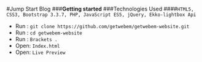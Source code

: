 #Jump Start Blog
###**Getting started**
###Technologies Used
####`HTML5, CSS3, Bootstrap 3.3.7, PHP, JavaScript ES5, jQuery, Ekko-lightbox Api`
 - Run :  `git clone https://github.com/getwebem/getwebem-website.git`
 - Run :  `cd getwebem-website`
 - Run :  `Brackets .`
 - Open:  `Index.html`
 - Open:  `Live Preview`  
